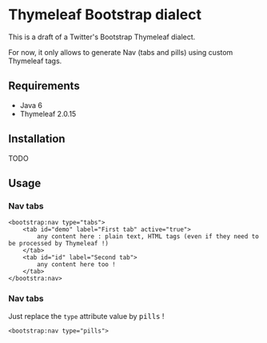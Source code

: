
Thymeleaf Bootstrap dialect
===========================

This is a draft of a Twitter's Bootstrap Thymeleaf dialect.

For now, it only allows to generate Nav (tabs and pills) using custom Thymeleaf tags.

Requirements
------------

 - Java 6
 - Thymeleaf 2.0.15


Installation
------------

TODO

Usage
-----

### Nav tabs

    <bootstrap:nav type="tabs">
        <tab id="demo" label="First tab" active="true">
            any content here : plain text, HTML tags (even if they need to be processed by Thymeleaf !)
        </tab>
        <tab id="id" label="Second tab">
            any content here too !
        </tab>
    </bootstra:nav>

### Nav tabs

Just replace the <code>type</code> attribute value by <tt>pills</tt> !

    <bootstrap:nav type="pills">

